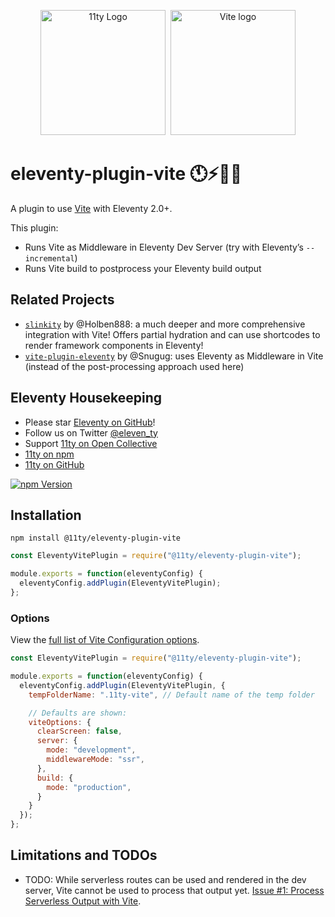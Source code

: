 <p align="center"><img src="https://www.11ty.dev/img/logo-github.svg" width="200" height="200" alt="11ty Logo">&#160;&#160;<img src="https://v1.image.11ty.dev/https%3A%2F%2Fvitejs.dev%2Flogo.svg/png/200x200/" alt="Vite logo" width="200" height="200"></p>

# eleventy-plugin-vite 🕚⚡️🎈🐀

A plugin to use [Vite](https://vitejs.dev/) with Eleventy 2.0+.

This plugin:

* Runs Vite as Middleware in Eleventy Dev Server (try with Eleventy’s `--incremental`)
* Runs Vite build to postprocess your Eleventy build output

## Related Projects

* [`slinkity`](https://slinkity.dev/) by @Holben888: a much deeper and more comprehensive integration with Vite! Offers partial hydration and can use shortcodes to render framework components in Eleventy!
* [`vite-plugin-eleventy`](https://www.npmjs.com/package/vite-plugin-eleventy) by @Snugug: uses Eleventy as Middleware in Vite (instead of the post-processing approach used here)

## Eleventy Housekeeping

- Please star [Eleventy on GitHub](https://github.com/11ty/eleventy/)!
- Follow us on Twitter [@eleven_ty](https://twitter.com/eleven_ty)
- Support [11ty on Open Collective](https://opencollective.com/11ty)
- [11ty on npm](https://www.npmjs.com/org/11ty)
- [11ty on GitHub](https://github.com/11ty)

[![npm Version](https://img.shields.io/npm/v/@11ty/eleventy-plugin-vite.svg?style=for-the-badge)](https://www.npmjs.com/package/@11ty/eleventy-plugin-vite)

## Installation

```
npm install @11ty/eleventy-plugin-vite
```

```js
const EleventyVitePlugin = require("@11ty/eleventy-plugin-vite");

module.exports = function(eleventyConfig) {
  eleventyConfig.addPlugin(EleventyVitePlugin);
};
```

### Options

View the [full list of Vite Configuration options](https://vitejs.dev/config/).

```js
const EleventyVitePlugin = require("@11ty/eleventy-plugin-vite");

module.exports = function(eleventyConfig) {
  eleventyConfig.addPlugin(EleventyVitePlugin, {
    tempFolderName: ".11ty-vite", // Default name of the temp folder

    // Defaults are shown:
    viteOptions: {
      clearScreen: false,
      server: {
        mode: "development",
        middlewareMode: "ssr",
      },
      build: {
        mode: "production",
      }
    }
  });
};
```

## Limitations and TODOs

* TODO: While serverless routes can be used and rendered in the dev server, Vite cannot be used to process that output yet. [Issue #1: Process Serverless Output with Vite](https://github.com/11ty/eleventy-plugin-vite/issues/1).
